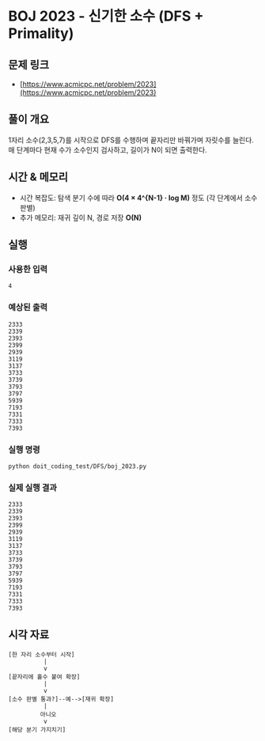 # BOJ 2023 - 신기한 소수 (DFS + Primality)

## 문제 링크
- [https://www.acmicpc.net/problem/2023](https://www.acmicpc.net/problem/2023)

## 풀이 개요
1자리 소수(2,3,5,7)를 시작으로 DFS를 수행하며 끝자리만 바꿔가며 자릿수를 늘린다. 매 단계마다 현재 수가 소수인지 검사하고, 길이가 N이 되면 출력한다.

## 시간 & 메모리
- 시간 복잡도: 탐색 분기 수에 따라 **O(4 × 4^{N-1} · log M)** 정도 (각 단계에서 소수 판별)
- 추가 메모리: 재귀 깊이 N, 경로 저장 **O(N)**

## 실행
### 사용한 입력
```
4
```

### 예상된 출력
```
2333
2339
2393
2399
2939
3119
3137
3733
3739
3793
3797
5939
7193
7331
7333
7393
```

### 실행 명령
```
python doit_coding_test/DFS/boj_2023.py
```

### 실제 실행 결과
```
2333
2339
2393
2399
2939
3119
3137
3733
3739
3793
3797
5939
7193
7331
7333
7393
```

## 시각 자료
```text
[한 자리 소수부터 시작]
          |
          v
[끝자리에 홀수 붙여 확장]
          |
          v
[소수 판별 통과?]--예-->[재귀 확장]
          |
         아니오
          v
[해당 분기 가지치기]
```
